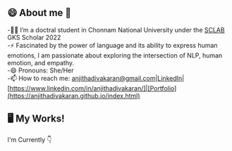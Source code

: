 
## 😄 About me 👋

-👩‍💻 I’m a doctral student in Chonnam National University under the [SCLAB](http://sclab.jnu.ac.kr/index.php/member/) GKS Scholar 2022  
-⚡ Fascinated by the power of language and its ability to express human emotions, I am passionate about exploring the intersection of NLP, human emotion, and empathy.  
-😄 Pronouns: She/Her  
-📫 How to reach me: anjithadivakaran@gmail.com|[LinkedIn]()|[https://www.linkedin.com/in/anjithadivakaran/]|[Portfolio](https://anjithadivakaran.github.io/index.html)  

## 🖥️ My Works!
I'm Currently 👇
